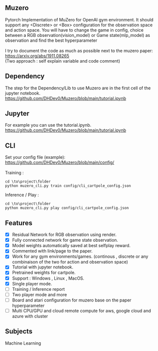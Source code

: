 
## Muzero

Pytorch Implementation of MuZero for OpenAI gym environment. It should support any &lt;Discrete> or &lt;Box> configuration for the observation space and action space. You will have to change the game in config, choice between a RGB observation(vision_model) or Game state(mlp_model) as observation and find the best hyperparameter <br />
<br />
I try to document the code as much as possible next to the muzero paper: https://arxiv.org/abs/1911.08265 <br />
(Two approach : self explain variable and code comment)
<br />
## Dependency

The step for the Dependency/Lib to use Muzero are in the first cell of the jupyter notebook.<br />
https://github.com/DHDev0/Muzero/blob/main/tutorial.ipynb

## Jupyter

For example you can use the tutorial.ipynb.
https://github.com/DHDev0/Muzero/blob/main/tutorial.ipynb <br />

## CLI

Set your config file (example): https://github.com/DHDev0/Muzero/blob/main/config/<br />
<br />
Training : <br />
```
cd \to\project\folder
python muzero_cli.py train config/cli_cartpole_config.json
```

Inference / Play :<br />
```
cd \to\project\folder
python muzero_cli.py play config/cli_cartpole_config.json
```

## Features

* [x] Residual Network for RGB observation using render.
* [x] Fully connected network for game state observation.
* [x] Model weights automatically saved at best selfplay reward.
* [x] Commented with link/page to the paper.
* [x] Work for any gym environments/games. (continous , discrete or any combinaison of the two for action and observation space)
* [x] Tutorial with jupyter notebook.
* [x] Pretrained weights for cartpole.
* [x] Support : Windows , Linux , MacOS.
* [x] Single player mode.
* [ ] Training / Inference report
* [ ] Two player mode and more
* [ ] Board and atari configuration for muzero base on the paper hyperparameter<br />
* [ ] Multi CPU/GPU and cloud remote compute for aws, google cloud and azure with cluster<br />

## Subjects

Machine Learning
